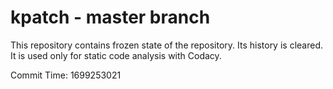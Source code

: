 # kpatch - master branch

This repository contains frozen state of the repository.
Its history is cleared. It is used only for static code
analysis with Codacy.

Commit Time: 1699253021